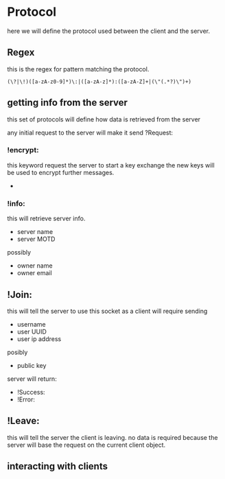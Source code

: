 # Protocol
here we will define the protocol used between the client and the server.

## Regex

this is the regex for pattern matching the protocol.

`(\?|\!)([a-zA-z0-9]*)\:|([a-zA-z]*):([a-zA-Z]+|(\"(.*?)\")+)`

## getting info from the server
this set of protocols will define how data is retrieved from the server

any initial request to the server will make it send ?Request:

### !encrypt:
this keyword request the server to start a key exchange the new keys will be used to encrypt further messages.

*

### !info:
this will retrieve server info.
* server name
* server MOTD

possibly
* owner name
* owner email


## !Join:
this will tell the server to use this socket as a client
will require sending
* username
* user UUID
* user ip address

posibly
* public key

server will return:
* !Success:
* !Error:

## !Leave:
this will tell the server the client is leaving.
no data is required because the server will base the request on the current client object.

## interacting with clients